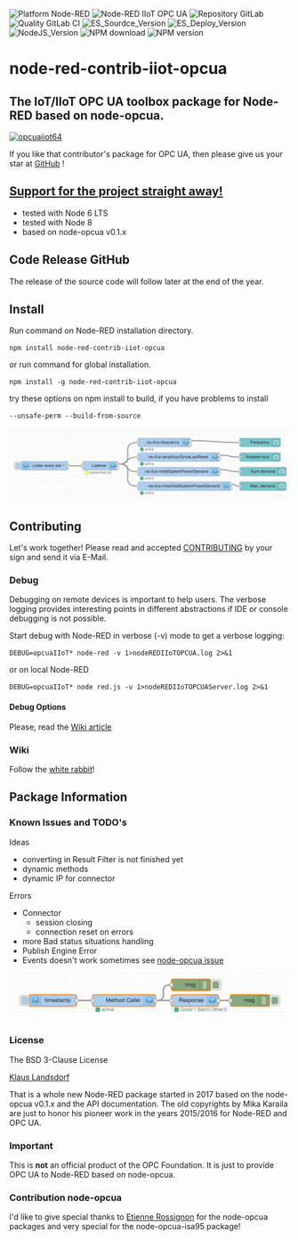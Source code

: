 ![Platform Node-RED](http://b.repl.ca/v1/Platform-Node--RED-red.png)
![Node-RED IIoT OPC UA](http://b.repl.ca/v1/Node--RED-IIoT_OPC_UA-blue.png)
![Repository GitLab](http://b.repl.ca/v1/Repository-GitLab-orange.png)
![Quality GitLab CI](http://b.repl.ca/v1/Quality-GitLab_CI_and_CD-green.png)
![ES_Sourdce_Version](http://b.repl.ca/v1/JS_Source-ES6-yellow.png)
![ES_Deploy_Version](http://b.repl.ca/v1/JS_Deploy-ES2015-yellow.png)
![NodeJS_Version](http://b.repl.ca/v1/NodeJS-6.x-green.png)
![NPM download](https://img.shields.io/npm/dm/node-red-contrib-iiot-opcua.svg)
![NPM version](https://badge.fury.io/js/node-red-contrib-iiot-opcua.png)

# node-red-contrib-iiot-opcua 

## The IoT/IIoT OPC UA toolbox package for Node-RED based on node-opcua.

[![opcuaiiot64](images/opcua-iiot-logo64-glass.png)](https://www.npmjs.com/package/node-red-contrib-iiot-opcua )

If you like that contributor's package for OPC UA, then please give us your star at [GitHub][3] !

## [Support for the project straight away!][2]

* tested with Node 6 LTS
* tested with Node 8
* based on node-opcua v0.1.x

## Code Release GitHub

The release of the source code will follow later at the end of the year.

## Install

Run command on Node-RED installation directory.

	npm install node-red-contrib-iiot-opcua 

or run command for global installation.

	npm install -g node-red-contrib-iiot-opcua 

try these options on npm install to build, if you have problems to install

    --unsafe-perm --build-from-source
    
![Flow Example](images/opcua-iiot-v109s2.png)
  
## Contributing

Let's work together! 
Please read and accepted [CONTRIBUTING](CONTRIBUTING.md) by your sign and send it via E-Mail.

### Debug

Debugging on remote devices is important to help users. The verbose logging
provides interesting points in different abstractions if IDE or console debugging is not possible.

Start debug with Node-RED in verbose (-v) mode to get a verbose logging:

    DEBUG=opcuaIIoT* node-red -v 1>nodeREDIIoTOPCUA.log 2>&1

or on local Node-RED
    
    DEBUG=opcuaIIoT* node red.js -v 1>nodeREDIIoTOPCUAServer.log 2>&1

#### Debug Options

Please, read the [Wiki article][7]
    
### Wiki

Follow the [white rabbit][4]!

## Package Information

### Known Issues and TODO's

Ideas
* converting in Result Filter is not finished yet
* dynamic methods
* dynamic IP for connector

Errors
* Connector
    * session closing
    * connection reset on errors
* more Bad status situations handling
* Publish Engine Error
* Events doesn't work sometimes see [node-opcua issue][8]

![Flow Example](images/opcua-iiot-v109.png)

### License

The BSD 3-Clause License

[Klaus Landsdorf][1]

That is a whole new Node-RED package started in 2017 based on the node-opcua v0.1.x and the API documentation.
The old copyrights by Mika Karaila are just to honor his pioneer work in the years 2015/2016 for Node-RED and OPC UA.

### Important

This is **not** an official product of the OPC Foundation.
It is just to provide OPC UA to Node-RED based on node-opcua.

### Contribution node-opcua

I'd like to give special thanks to [Etienne Rossignon][6] 
for the node-opcua packages and very special for the node-opcua-isa95 package! 

[1]:https://bianco-royal.cloud/
[2]:https://bianco-royal.cloud/supporter/
[3]:https://github.com/biancode/node-red-iiot-opcua-publicbeta
[4]:https://github.com/biancode/node-red-iiot-opcua-publicbeta/wiki
[5]:https://github.com/node-opcua/node-opcua/commit/fa0efb772353adbc901f47d8787a13597d595cd7
[6]:https://github.com/erossignon
[7]:https://github.com/biancode/node-red-iiot-opcua-publicbeta/wiki/DEBUG
[8]:https://github.com/node-opcua/node-opcua/issues/340
